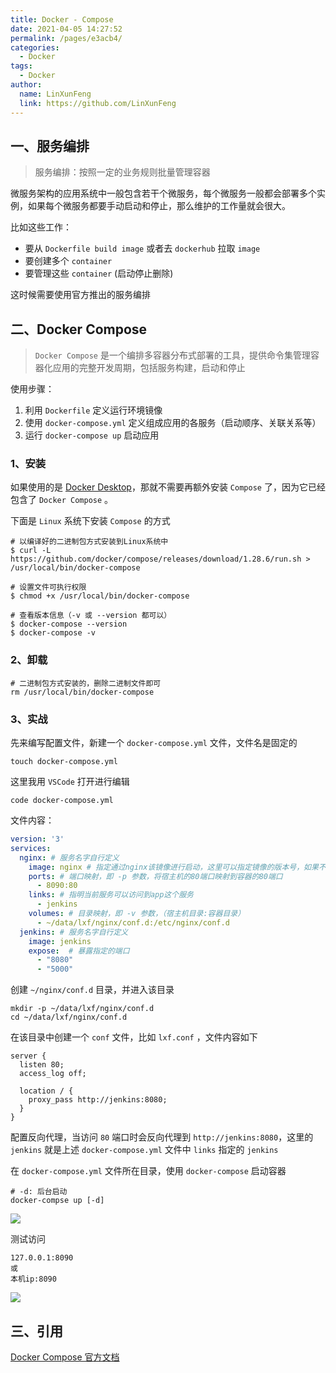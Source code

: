 ```yaml
---
title: Docker - Compose
date: 2021-04-05 14:27:52
permalink: /pages/e3acb4/
categories:
  - Docker
tags:
  - Docker
author: 
  name: LinXunFeng
  link: https://github.com/LinXunFeng
---
```


## 一、服务编排

> 服务编排：按照一定的业务规则批量管理容器

微服务架构的应用系统中一般包含若干个微服务，每个微服务一般都会部署多个实例，如果每个微服务都要手动启动和停止，那么维护的工作量就会很大。

比如这些工作：

- 要从 `Dockerfile build image` 或者去 `dockerhub` 拉取 `image` 
- 要创建多个 `container` 
- 要管理这些 `container` (启动停止删除)

这时候需要使用官方推出的服务编排



## 二、Docker Compose

> `Docker Compose` 是一个编排多容器分布式部署的工具，提供命令集管理容器化应用的完整开发周期，包括服务构建，启动和停止

使用步骤：

1. 利用 `Dockerfile` 定义运行环境镜像
2. 使用 `docker-compose.yml` 定义组成应用的各服务（启动顺序、关联关系等）
3. 运行 `docker-compose up` 启动应用



### 1、安装

如果使用的是 [Docker Desktop](https://www.docker.com/products/docker-desktop)，那就不需要再额外安装 `Compose` 了，因为它已经包含了 `Docker Compose` 。

下面是 `Linux` 系统下安装 `Compose` 的方式

```shell
# 以编译好的二进制包方式安装到Linux系统中
$ curl -L https://github.com/docker/compose/releases/download/1.28.6/run.sh > /usr/local/bin/docker-compose

# 设置文件可执行权限
$ chmod +x /usr/local/bin/docker-compose

# 查看版本信息（-v 或 --version 都可以）
$ docker-compose --version
$ docker-compose -v
```



### 2、卸载

```shell
# 二进制包方式安装的，删除二进制文件即可
rm /usr/local/bin/docker-compose
```



### 3、实战

先来编写配置文件，新建一个 `docker-compose.yml` 文件，文件名是固定的

```shell
touch docker-compose.yml
```

这里我用 `VSCode` 打开进行编辑

```shell
code docker-compose.yml
```

文件内容：

```yaml
version: '3'
services: 
  nginx: # 服务名字自行定义
    image: nginx # 指定通过nginx该镜像进行启动，这里可以指定镜像的版本号，如果不指定，默认为latest
    ports: # 端口映射，即 -p 参数，将宿主机的80端口映射到容器的80端口
      - 8090:80
    links: # 指明当前服务可以访问到app这个服务
      - jenkins
    volumes: # 目录映射，即 -v 参数，（宿主机目录:容器目录）
      - ~/data/lxf/nginx/conf.d:/etc/nginx/conf.d
  jenkins: # 服务名字自行定义
    image: jenkins
    expose:  # 暴露指定的端口
      - "8080"
      - "5000"
```

创建 `~/nginx/conf.d` 目录，并进入该目录

```shell
mkdir -p ~/data/lxf/nginx/conf.d
cd ~/data/lxf/nginx/conf.d
```

在该目录中创建一个 `conf` 文件，比如 `lxf.conf` ，文件内容如下

```
server {
  listen 80;
  access_log off;
  
  location / {
    proxy_pass http://jenkins:8080;
  }
}
```

配置反向代理，当访问 `80` 端口时会反向代理到 `http://jenkins:8080`，这里的 `jenkins` 就是上述 `docker-compose.yml` 文件中 `links` 指定的 `jenkins` 



在 `docker-compose.yml` 文件所在目录，使用 `docker-compose` 启动容器

```shell
# -d: 后台启动
docker-compse up [-d]
```

![](https://cdn.jsdelivr.net/gh/FullStackAction/PicBed@resource20210320170901/image/20210405143327.png)

测试访问

```
127.0.0.1:8090
或
本机ip:8090
```

![](https://cdn.jsdelivr.net/gh/FullStackAction/PicBed@resource20210320170901/image/20210405143344.png)

## 三、引用

[Docker Compose 官方文档](https://docs.docker.com/compose/) 



